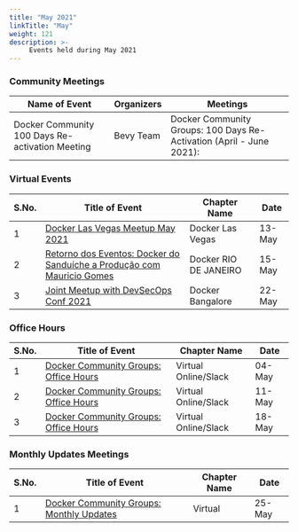 ```yaml
---
title: "May 2021"
linkTitle: "May"
weight: 121
description: >-
     Events held during May 2021
---
```



### Community Meetings

| Name of Event    |  Organizers  | Meetings | 
|-----------|-----------------|----------------|
| Docker Community 100 Days Re-activation Meeting |  Bevy Team | Docker Community Groups: 100 Days Re-Activation (April - June 2021):<br>  

### Virtual Events

| S.No. | Title of Event   |  Chapter Name | Date | 
|----|-------|-----------------|----------------|
| 1 | [Docker Las Vegas Meetup May 2021](https://events.docker.com/events/details/docker-las-vegas-presents-docker-las-vegas-meetup-may-2021/) | Docker Las Vegas | 13-May |
| 2 | [Retorno dos Eventos: Docker do Sanduíche a Produção com Mauricio Gomes](https://events.docker.com/events/details/docker-rio-de-janeiro-presents-retorno-dos-eventos-docker-do-sanduiche-a-producao-com-mauricio-gomes/) | Docker RIO DE JANEIRO | 15-May |
| 3 | [Joint Meetup with DevSecOps Conf 2021](https://events.docker.com/events/details/docker-bangalore-presents-a-joint-meetup-with-devsecops-conf-2021-community/) | Docker Bangalore | 22-May |

### Office Hours

| S.No. | Title of Event   |  Chapter Name | Date | 
|----|-------|-----------------|----------------|
| 1 | [Docker Community Groups: Office Hours](https://events.docker.com/events/details/docker-docker-community-leaders-presents-docker-community-groups-office-hours/) | Virtual Online/Slack | 04-May |
| 2 | [Docker Community Groups: Office Hours](https://events.docker.com/events/details/docker-docker-community-leaders-presents-docker-community-groups-office-hours-4/) | Virtual Online/Slack | 11-May |
| 3 | [Docker Community Groups: Office Hours](https://events.docker.com/events/details/docker-docker-community-leaders-presents-docker-community-groups-office-hours-6/) | Virtual Online/Slack | 18-May |

### Monthly Updates Meetings

| S.No. | Title of Event   |  Chapter Name | Date | 
|----|-------|-----------------|----------------|
| 1 | [Docker Community Groups: Monthly Updates](https://events.docker.com/events/details/docker-docker-community-leaders-presents-docker-community-groups-monthly-update/) | Virtual | 25-May |
